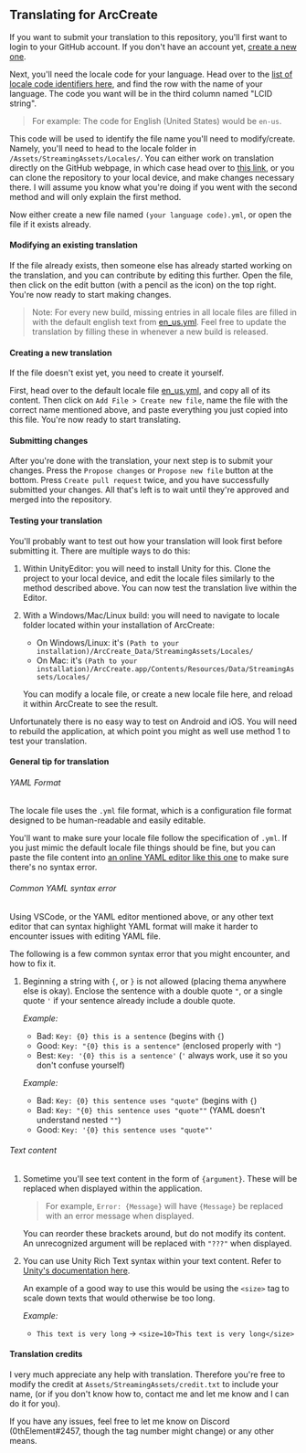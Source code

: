 ## Translating for ArcCreate

If you want to submit your translation to this repository, you'll first want to login to your GitHub account. If you don't have an account yet, [create a new one](https://github.com).

Next, you'll need the locale code for your language. Head over to the [list of locale code identifiers here](https://www.science.co.il/language/Locale-codes.php), and find the row with the name of your language. The code you want will be in the third column named "LCID string".

> For example: The code for English (United States) would be `en-us`.

This code will be used to identify the file name you'll need to modify/create. Namely, you'll need to head to the locale folder in `/Assets/StreamingAssets/Locales/`. You can either work on translation directly on the GitHub webpage, in which case head over to [this link](/Assets/StreamingAssets/Locales/), or you can clone the repository to your local device, and make changes necessary there. I will assume you know what you're doing if you went with the second method and will only explain the first method.

Now either create a new file named `(your language code).yml`, or open the file if it exists already.

#### Modifying an existing translation

If the file already exists, then someone else has already started working on the translation, and you can contribute by editing this further. Open the file, then click on the edit button (with a pencil as the icon) on the top right. You're now ready to start making changes.

> Note: For every new build, missing entries in all locale files are filled in with the default english text from [en_us.yml](/Assets/StreamingAssets/Locales/). Feel free to update the translation by filling these in whenever a new build is released.

#### Creating a new translation

If the file doesn't exist yet, you need to create it yourself.

First, head over to the default locale file [en_us.yml](/Assets/StreamingAssets/Locales/), and copy all of its content. Then click on `Add File > Create new file`, name the file with the correct name mentioned above, and paste everything you just copied into this file. You're now ready to start translating.

#### Submitting changes

After you're done with the translation, your next step is to submit your changes. Press the `Propose changes` or `Propose new file` button at the bottom. Press `Create pull request` twice, and you have successfully submitted your changes. All that's left is to wait until they're approved and merged into the repository.

#### Testing your translation

You'll probably want to test out how your translation will look first before submitting it. There are multiple ways to do this:

1. Within UnityEditor: you will need to install Unity for this. Clone the project to your local device, and edit the locale files similarly to the method described above. You can now test the translation live within the Editor.

2. With a Windows/Mac/Linux build: you will need to navigate to locale folder located within your installation of ArcCreate:

   - On Windows/Linux: it's `(Path to your installation)/ArcCreate_Data/StreamingAssets/Locales/`
   - On Mac: it's `(Path to your installation)/ArcCreate.app/Contents/Resources/Data/StreamingAssets/Locales/`

   You can modify a locale file, or create a new locale file here, and reload it within ArcCreate to see the result.

Unfortunately there is no easy way to test on Android and iOS. You will need to rebuild the application, at which point you might as well use method 1 to test your translation.

#### General tip for translation

###### YAML Format

The locale file uses the `.yml` file format, which is a configuration file format designed to be human-readable and easily editable.

You'll want to make sure your locale file follow the specification of `.yml`. If you just mimic the default locale file things should be fine, but you can paste the file content into [an online YAML editor like this one](https://codebeautify.org/yaml-editor-online) to make sure there's no syntax error.

###### Common YAML syntax error

Using VSCode, or the YAML editor mentioned above, or any other text editor that can syntax highlight YAML format will make it harder to encounter issues with editing YAML file.

The following is a few common syntax error that you might encounter, and how to fix it.

1. Beginning a string with `{`, or `}` is not allowed (placing thema anywhere else is okay). Enclose the sentence with a double quote `"`, or a single quote `'` if your sentence already include a double quote.

   *Example:*
   - Bad: `Key: {0} this is a sentence` (begins with `{`)
   - Good: `Key: "{0} this is a sentence"` (enclosed properly with `"`)
   - Best: `Key: '{0} this is a sentence'` (`'` always work, use it so you don't confuse yourself)

   *Example:*
   - Bad: `Key: {0} this sentence uses "quote"` (begins with `{`)
   - Bad: `Key: "{0} this sentence uses "quote""` (YAML doesn't understand nested `""`)
   - Good: `Key: '{0} this sentence uses "quote"'`

###### Text content

1. Sometime you'll see text content in the form of `{argument}`. These will be replaced when displayed within the application.

   > For example, `Error: {Message}` will have `{Message}` be replaced with an error message when displayed.

   You can reorder these brackets around, but do not modify its content. An unrecognized argument will be replaced with `"???"` when displayed.


2. You can use Unity Rich Text syntax within your text content. Refer to [Unity's documentation here](https://docs.unity3d.com/Packages/com.unity.textmeshpro@4.0/manual/RichText.html).

   An example of a good way to use this would be using the `<size>` tag to scale down texts that would otherwise be too long.

   *Example:*
   - `This text is very long` -> `<size=10>This text is very long</size>`

#### Translation credits

I very much appreciate any help with translation. Therefore you're free to modify the credit at `Assets/StreamingAssets/credit.txt` to include your name, (or if you don't know how to, contact me and let me know and I can do it for you).

If you have any issues, feel free to let me know on Discord (0thElement#2457, though the tag number might change) or any other means.
